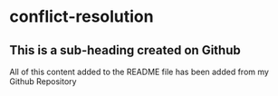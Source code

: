 # conflict-resolution

## This is a sub-heading created on Github

All of this content added to the README file has been added from my Github Repository
